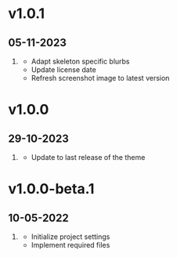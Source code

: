 # v1.0.1
## 05-11-2023

1. [](#improved)
    * Adapt skeleton specific blurbs
    * Update license date
    * Refresh screenshot image to latest version

# v1.0.0
## 29-10-2023

1. [](#improved)
    * Update to last release of the theme

# v1.0.0-beta.1
## 10-05-2022

1. [](#new)
    * Initialize project settings
    * Implement required files
